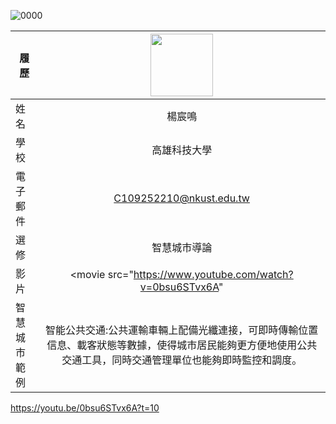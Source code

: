 
![0000](https://github.com/C109252210/-/assets/161834824/b25bc7b9-e08f-43ab-a992-11510cc32743)


|    履歷     |<img src="https://avatars.githubusercontent.com/u/22648375?v=4" width=100 height=100/>|
| -----------|:---------------------------:|
| 姓名        | 楊宸鳴                 |
| 學校        | 高雄科技大學                 |
| 電子郵件    | C109252210@nkust.edu.tw         |
| 選修        | 智慧城市導論                 |
| 影片        |<movie src="https://www.youtube.com/watch?v=0bsu6STvx6A"|
|智慧城市範例  |智能公共交通:公共運輸車輛上配備光纖連接，可即時傳輸位置信息、載客狀態等數據，使得城市居民能夠更方便地使用公共交通工具，同時交通管理單位也能夠即時監控和調度。|
https://youtu.be/0bsu6STvx6A?t=10
